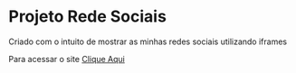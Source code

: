<h1>Projeto Rede Sociais</h1>

<p>Criado com o intuito de mostrar as minhas redes sociais utilizando iframes</p>

<p>Para acessar o site <a href="https://kaikerenan.github.io/projeto-rede-sociais/">Clique Aqui</a></p>
